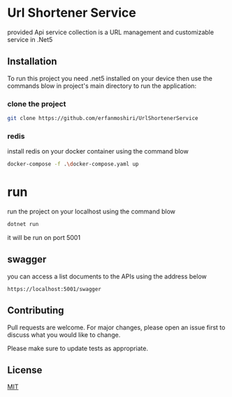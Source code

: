 # Url Shortener Service

provided Api service collection is a URL management and customizable service in .Net5

## Installation
To run this project you need .net5 installed on your device
then use the commands blow in project's main directory to run the application:

### clone the project
```bash
git clone https://github.com/erfanmoshiri/UrlShortenerService
```
### redis
install redis on your docker container using the command blow
```bash
docker-compose -f .\docker-compose.yaml up
```
# run
run the project on your localhost using the command blow
```bash
dotnet run
```
it will be run on port 5001

## swagger
you can access a list documents to the APIs using the address below
```
https://localhost:5001/swagger
```
###

## Contributing
Pull requests are welcome. For major changes, please open an issue first to discuss what you would like to change.

Please make sure to update tests as appropriate.

## License
[MIT](https://choosealicense.com/licenses/mit/)
